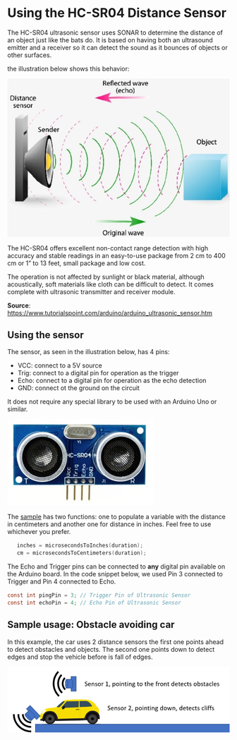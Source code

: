 # Using the HC-SR04 Distance Sensor

The HC-SR04 ultrasonic sensor uses SONAR to determine the distance of an object just like the bats do. It is based on having both an ultrasound emitter and a receiver so it can detect the sound as it bounces of objects or other surfaces.

the illustration below shows this behavior:

 ![Distance sensor](../../Images/distance.jpg)

The HC-SR04 offers excellent non-contact range detection with high accuracy and stable readings in an easy-to-use package from 2 cm to 400 cm or 1” to 13 feet, small package and low cost.

The operation is not affected by sunlight or black material, although acoustically, soft materials like cloth can be difficult to detect. It comes complete with ultrasonic transmitter and receiver module.

**Source**: [https://www.tutorialspoint.com/arduino/arduino_ultrasonic_sensor.htm
](https://www.tutorialspoint.com/arduino/arduino_ultrasonic_sensor.htm
)

## Using the sensor

The sensor, as seen in the illustration below, has 4 pins:
- VCC: connect to a 5V source
- Trig: connect to a digital pin for operation as the trigger
- Echo: connect to a digital pin for operation as the echo detection
- GND: connect ot the ground on the circuit

It does not require any special library to be used with an Arduino Uno or similar.

 ![Distance sensor](../../Images/sr04.jpg)

The [sample](LCD-with-distSensor.ino) has two functions: one to populate a variable with the distance in centimeters and another one for distance in inches. Feel free to use whichever you prefer.

```c
   inches = microsecondsToInches(duration);
   cm = microsecondsToCentimeters(duration);
```

The Echo and Trigger pins can be connected to **any** digital pin available on the Arduino board. In the code snippet below, we used Pin 3 connected to Trigger and Pin 4 connected to Echo.

```c
const int pingPin = 3; // Trigger Pin of Ultrasonic Sensor
const int echoPin = 4; // Echo Pin of Ultrasonic Sensor
```

## Sample usage: Obstacle avoiding car

In this example, the car uses 2 distance sensors the first one points ahead to detect obstacles and objects. The second one points down to detect edges and stop the vehicle before is fall of edges.

![Distance sensor](../../Images/car.png)

